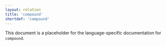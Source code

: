 ```yaml
---
layout: relation
title: 'compound'
shortdef: 'compound'
---
```


This document is a placeholder for the language-specific documentation
for `compound`.